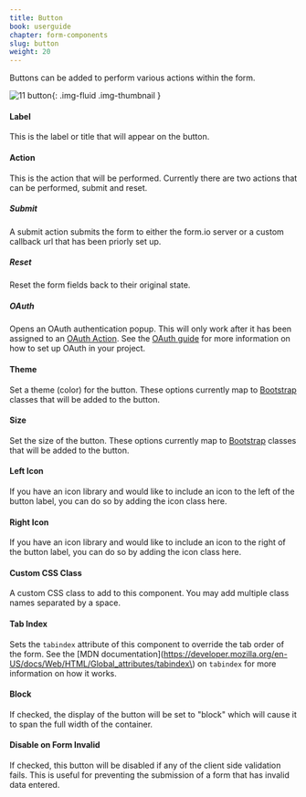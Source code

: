```yaml
---
title: Button
book: userguide
chapter: form-components
slug: button
weight: 20
---
```

Buttons can be added to perform various actions within the form.

![11 button](https://cloud.githubusercontent.com/assets/13321142/13097263/30987db8-d4e5-11e5-8957-7eb08ebb7a26.png){: .img-fluid .img-thumbnail }

#### Label

This is the label or title that will appear on the button.

#### Action

This is the action that will be performed. Currently there are two actions that can be performed, submit and reset.

##### Submit

A submit action submits the form to either the form.io server or a custom callback url that has been priorly set up.

##### Reset

Reset the form fields back to their original state.

##### OAuth

Opens an OAuth authentication popup. This will only work after it has been assigned to an [OAuth Action](#action-oauth). See the [OAuth guide]() for more information on how to set up OAuth in your project.

#### Theme

Set a theme (color) for the button. These options currently map to [Bootstrap](http://getbootstrap.com/css/#buttons-options) classes that will be added to the button.

#### Size

Set the size of the button. These options currently map to [Bootstrap](http://getbootstrap.com/css/#buttons-sizes) classes that will be added to the button.

#### Left Icon

If you have an icon library and would like to include an icon to the left of the button label, you can do so by adding the icon class here.

#### Right Icon

If you have an icon library and would like to include an icon to the right of the button label, you can do so by adding the icon class here.

#### Custom CSS Class

A custom CSS class to add to this component. You may add multiple class names separated by a space.

#### Tab Index

Sets the `tabindex` attribute of this component to override the tab order of the form. See the [MDN documentation](https://developer.mozilla.org/en-US/docs/Web/HTML/Global_attributes/tabindex\) on `tabindex` for more information on how it works.

#### Block

If checked, the display of the button will be set to "block" which will cause it to span the full width of the container.

#### Disable on Form Invalid

If checked, this button will be disabled if any of the client side validation fails. This is useful for preventing the submission of a form that has invalid data entered.

